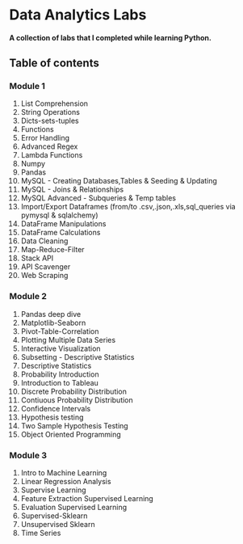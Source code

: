 # Data Analytics Labs

#### A collection of labs that I completed while learning Python.

## Table of contents

### Module 1  
 
1) List Comprehension
2) String Operations  
3) Dicts-sets-tuples 
4) Functions     
5) Error Handling      
6) Advanced Regex   
7) Lambda Functions    
8) Numpy
9) Pandas  
10) MySQL - Creating Databases,Tables & Seeding & Updating 
11) MySQL - Joins & Relationships  
12) MySQL Advanced - Subqueries & Temp tables   
13) Import/Export Dataframes (from/to .csv,.json,.xls,sql_queries via pymysql & sqlalchemy) 
14) DataFrame Manipulations 
15) DataFrame Calculations   
16) Data Cleaning 
17) Map-Reduce-Filter    
18) Stack API 
19) API Scavenger
20) Web Scraping

### Module 2   

1) Pandas deep dive  
2) Matplotlib-Seaborn
3) Pivot-Table-Correlation
4) Plotting Multiple Data Series
5) Interactive Visualization
6) Subsetting - Descriptive Statistics
7) Descriptive Statistics
8) Probability Introduction
9) Introduction to Tableau
10) Discrete Probability Distribution
11) Contiuous Probability Distribution
12) Confidence Intervals
13) Hypothesis testing
14) Two Sample Hypothesis Testing
15) Object Oriented Programming

### Module 3

1) Intro to Machine Learning
2) Linear Regression Analysis
3) Supervise Learning
4) Feature Extraction Supervised Learning
5) Evaluation Supervised Learning
6) Supervised-Sklearn
7) Unsupervised Sklearn
8) Time Series
